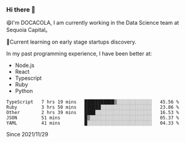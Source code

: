 ### Hi there 👋

<!--
**fengliu222/fengliu222** is a ✨ _special_ ✨ repository because its `README.md` (this file) appears on your GitHub profile.

Here are some ideas to get you started:

- 🔭 I’m currently working on ...
- 🌱 I’m currently learning ...
- 👯 I’m looking to collaborate on ...
- 🤔 I’m looking for help with ...
- 💬 Ask me about ...
- 📫 How to reach me: ...
- 😄 Pronouns: ...
- ⚡ Fun fact: ...
-->

😄I'm DOCACOLA, I am currently working in the Data Science team at Sequoia Capital。

🌱Current learning on early stage startups discovery.

In my past programming experience, I have been better at:
- Node.js
- React
- Typescript
- Ruby
- Python



<!--START_SECTION:waka-->
```text
TypeScript   7 hrs 19 mins   ███████████▒░░░░░░░░░░░░░   45.56 % 
Ruby         3 hrs 50 mins   ██████░░░░░░░░░░░░░░░░░░░   23.86 % 
Other        2 hrs 39 mins   ████░░░░░░░░░░░░░░░░░░░░░   16.53 % 
JSON         51 mins         █▒░░░░░░░░░░░░░░░░░░░░░░░   05.37 % 
YAML         41 mins         █░░░░░░░░░░░░░░░░░░░░░░░░   04.33 % 
```
<!--END_SECTION:waka-->
Since 2021/11/29
